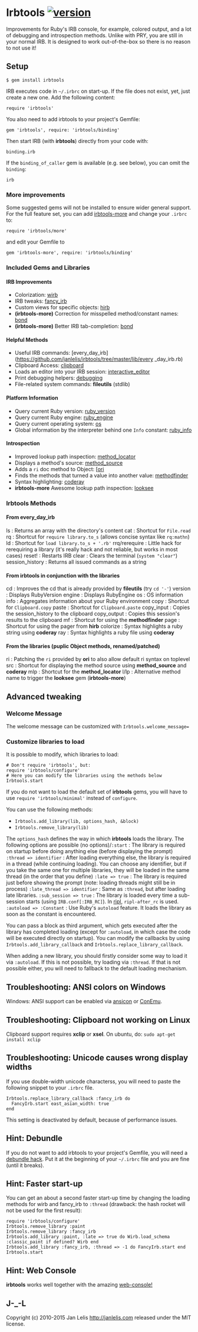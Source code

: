 # Irbtools [![version](https://badge.fury.io/rb/irbtools.svg)](http://badge.fury.io/rb/irbtools)

Improvements for Ruby's IRB console, for example, colored output, and a lot of
debugging and introspection methods. Unlike with PRY, you are still in your
normal IRB. It is designed to work out-of-the-box so there is no reason to not
use it!

## Setup

    $ gem install irbtools

IRB executes code in `~/.irbrc` on start-up. If the file does not exist, yet,
just create a new one. Add the following content:

    require 'irbtools'

You also need to add irbtools to your project's Gemfile:

    gem 'irbtools', require: 'irbtools/binding'

Then start IRB (with **irbtools**) directly from your code with:

    binding.irb

If the `binding_of_caller` gem is available (e.g. see below), you can omit the `binding`:

    irb

### More improvements

Some suggested gems will not be installed to ensure wider general support. For
the full feature set, you can add
[irbtools-more](https://github.com/janlelis/irbtools-more) and change your
`.irbrc` to:

    require 'irbtools/more'

and edit your Gemfile to

    gem 'irbtools-more', require: 'irbtools/binding'


### Included Gems and Libraries
#### IRB Improvements

*   Colorization: [wirb](https://github.com/janlelis/wirb/)
*   IRB tweaks: [fancy_irb](https://github.com/janlelis/fancy_irb)
*   Custom views for specific objects:
    [hirb](http://tagaholic.me/2009/03/13/hirb-irb-on-the-good-stuff.html)
*   **(irbtools-more)** Correction for misspelled method/constant names:
    [bond](https://github.com/yuki24/did_you_mean)
*   **(irbtools-more)** Better IRB tab-completion:
    [bond](http://tagaholic.me/bond/)

#### Helpful Methods

*   Useful IRB commands:
    [every_day_irb](https://github.com/janlelis/irbtools/tree/master/lib/every
    _day_irb.rb)
*   Clipboard Access: [clipboard](http://github.com/janlelis/clipboard)
*   Loads an editor into your IRB session:
    [interactive_editor](https://github.com/jberkel/interactive_editor)
*   Print debugging helpers: [debugging](https:/github.com/janlelis/debugging)
*   File-related system commands: **fileutils** (stdlib)


#### Platform Information

*   Query current Ruby version:
    [ruby_version](https://github.com/janlelis/ruby_version)
*   Query current Ruby engine:
    [ruby_engine](https://github.com/janlelis/ruby_engine)
*   Query current operating system: [os](https://github.com/rdp/os)
*   Global information by the interpreter behind one `Info` constant:
    [ruby_info](https://github.com/janlelis/ruby_info)


#### Introspection

*   Improved lookup path inspection:
    [method_locator](https://github.com/ryanlecompte/method_locator)
*   Displays a method's source:
    [method_source](https://github.com/banister/method_source)
*   Adds a `ri` doc method to Object: [[ori](https://github.com/dadooda/ori)
*   Finds the methods that turned a value into another value:
    [methodfinder](https://github.com/citizen428/methodfinder)
*   Syntax highlighting: [coderay](https://github.com/rubychan/coderay)
*   **irbtools-more** Awesome lookup path inspection:
    [looksee](https://github.com/oggy/looksee)


### Irbtools Methods
#### From every_day_irb

ls
:   Returns an array with the directory's content
cat
:   Shortcut for `File.read`
rq
:   Shortcut for `require library.to_s` (allows concise syntax like
    `rq:mathn`)
ld
:   Shortcut for `load library.to_s + '.rb'`
rrq/rerequire
:   Little hack for rerequiring a library (it's really hack and not reliable,
    but works in most cases)
reset!
:   Restarts IRB
clear
:   Clears the terminal (`system "clear"`)
session_history
:   Returns all issued commands as a string


#### From irbtools in conjunction with the libraries

cd
:   Improves the cd that is already provided by **fileutils** (try `cd '-'`)
version
:   Displays RubyVersion
engine
:   Displays RubyEngine
os
:   OS information
info
:   Aggregates information about your Ruby environment
copy
:   Shortcut for `Clipboard.copy`
paste
:   Shortcut for `Clipboard.paste`
copy_input
:   Copies the session_history to the clipboard
copy_output
:   Copies this session's results to the clipboard
mf
:   Shortcut for using the **methodfinder**
page
:   Shortcut for using the pager from **hirb**
colorize
:   Syntax highlights a ruby string using **coderay**
ray
:   Syntax highlights a ruby file using **coderay**


#### From the libraries (puplic Object methods, renamed/patched)

ri
:   Patching the `ri` provided by **ori** to also allow default ri syntax on
    toplevel
src
:   Shortcut for displaying the method source using **method_source** and
    **coderay**
mlp
:   Shortcut for the **method_locator**
l/lp
:   Alternative method name to trigger the **looksee** gem (**irbtools-more**)


## Advanced tweaking
### Welcome Message

The welcome message can be customized with `Irbtools.welcome_message=`

### Customize libraries to load

It is possible to modify, which libraries to load:

    # Don't require 'irbtools', but:
    require 'irbtools/configure'
    # Here you can modify the libraries using the methods below
    Irbtools.start

If you do not want to load the default set of **irbtools** gems, you will have
to use `require 'irbtools/minimal'` instead of `configure`.

You can use the following methods:

*   `Irbtools.add_library(lib, options_hash, &block)`
*   `Irbtools.remove_library(lib)`


The `options_hash` defines the way in which **irbtools** loads the library.
The following options are possible
(no options)/`:start`
:   The library is required on startup before doing anything else (before
    displaying the prompt)
`:thread => identifier`
:   After loading everything else, the library is required in a thread (while
    continuing loading). You can choose any identifier, but if you take the
    same one for multiple libraries, they will be loaded in the same thread
    (in the order that you define)
`:late => true`
:   The library is required just before showing the prompt (note: loading
    threads might still be in process)
`:late_thread => identifier`
:   Same as `:thread`, but after loading late libraries.
`:sub_session => true`
:   The library is loaded every time a sub-session starts (using
    `IRB.conf[:IRB_RC]`). In [ripl](https://github.com/cldwalker/ripl),
    `ripl-after_rc` is used.
`:autoload => :Constant`
:   Use Ruby's `autoload` feature. It loads the library as soon as the
    constant is encountered.


You can pass a block as third argument, which gets executed after the library
has completed loading (except for `:autoload`, in which case the code will be
executed directly on startup). You can modify the callbacks by using
`Irbtools.add_library_callback` and `Irbtools.replace_library_callback`.

When adding a new library, you should firstly consider some way to load it via
`:autoload`. If this is not possible, try loading via `:thread`. If that is
not possible either, you will need to fallback to the default loading
mechanism.

## Troubleshooting: ANSI colors on Windows

Windows: ANSI support can be enabled via
[ansicon](https://github.com/adoxa/ansicon) or
[ConEmu](http://code.google.com/p/conemu-maximus5/).

## Troubleshooting: Clipboard not working on Linux

Clipboard support requires **xclip** or **xsel**. On ubuntu, do: `sudo apt-get
install xclip`

## Troubleshooting: Unicode causes wrong display widths

If you use double-width unicode characterss, you will need to paste the
following snippet to your `.irbrc` file.

    Irbtools.replace_library_callback :fancy_irb do
      FancyIrb.start east_asian_width: true
    end

This setting is deactivated by default, because of performance issues.

## Hint: Debundle

If you do not want to add irbtools to your project's Gemfile, you will need a
[debundle hack](https://github.com/janlelis/debundle.rb). Put it at the
beginning of your `~/.irbrc` file and you are fine (until it breaks).

## Hint: Faster start-up

You can get an about a second faster start-up time by changing the loading
methods for wirb and fancy_irb to `:thread` (drawback: the hash rocket will
not be used for the first result):

    require 'irbtools/configure'
    Irbtools.remove_library :paint
    Irbtools.remove_library :fancy_irb
    Irbtools.add_library :paint, :late => true do Wirb.load_schema :classic_paint if defined? Wirb end
    Irbtools.add_library :fancy_irb, :thread => -1 do FancyIrb.start end
    Irbtools.start

## Hint: Web Console

**irbtools** works well together with the amazing
[web-console!](https://github.com/rails/web-console)

## J-_-L

Copyright (c) 2010-2015 Jan Lelis <http://janlelis.com> released under the MIT
license.
